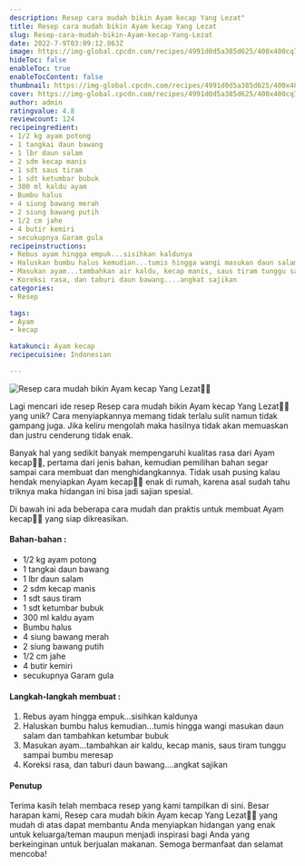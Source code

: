 ```yaml
---
description: Resep cara mudah bikin Ayam kecap Yang Lezat"
title: Resep cara mudah bikin Ayam kecap Yang Lezat
slug: Resep-cara-mudah-bikin-Ayam-kecap-Yang-Lezat
date: 2022-7-9T03:09:12.063Z
image: https://img-global.cpcdn.com/recipes/4991d0d5a385d625/400x400cq70/photo.jpg
hideToc: false
enableToc: true
enableTocContent: false
thumbnail: https://img-global.cpcdn.com/recipes/4991d0d5a385d625/400x400cq70/photo.jpg
cover: https://img-global.cpcdn.com/recipes/4991d0d5a385d625/400x400cq70/photo.jpg
author: admin
ratingvalue: 4.8
reviewcount: 124
recipeingredient:
- 1/2 kg ayam potong
- 1 tangkai daun bawang
- 1 lbr daun salam
- 2 sdm kecap manis
- 1 sdt saus tiram
- 1 sdt ketumbar bubuk
- 300 ml kaldu ayam
- Bumbu halus
- 4 siung bawang merah
- 2 siung bawang putih
- 1/2 cm jahe
- 4 butir kemiri
- secukupnya Garam gula
recipeinstructions:
- Rebus ayam hingga empuk...sisihkan kaldunya
- Haluskan bumbu halus kemudian...tumis hingga wangi masukan daun salam dan tambahkan ketumbar bubuk
- Masukan ayam...tambahkan air kaldu, kecap manis, saus tiram tunggu sampai bumbu meresap
- Koreksi rasa, dan taburi daun bawang....angkat sajikan
categories:
- Resep

tags:
- Ayam
- kecap

katakunci: Ayam kecap
recipecuisine: Indonesian

---
```


![Resep cara mudah bikin Ayam kecap Yang Lezat👩‍🍳](https://img-global.cpcdn.com/recipes/4991d0d5a385d625/400x400cq70/photo.jpg)

Lagi mencari ide resep Resep cara mudah bikin Ayam kecap Yang Lezat👩‍🍳 yang unik? Cara menyiapkannya memang tidak terlalu sulit namun tidak gampang juga. Jika keliru mengolah maka hasilnya tidak akan memuaskan dan justru cenderung tidak enak.

Banyak hal yang sedikit banyak mempengaruhi kualitas rasa dari Ayam kecap👩‍🍳, pertama dari jenis bahan, kemudian pemilihan bahan segar sampai cara membuat dan menghidangkannya. Tidak usah pusing kalau hendak menyiapkan Ayam kecap👩‍🍳 enak di rumah, karena asal sudah tahu triknya maka hidangan ini bisa jadi sajian spesial.

Di bawah ini ada beberapa cara mudah dan praktis untuk membuat Ayam kecap👩‍🍳 yang siap dikreasikan.

<!--inarticleads1-->

#### Bahan-bahan :

- 1/2 kg ayam potong
- 1 tangkai daun bawang
- 1 lbr daun salam
- 2 sdm kecap manis
- 1 sdt saus tiram
- 1 sdt ketumbar bubuk
- 300 ml kaldu ayam
- Bumbu halus
- 4 siung bawang merah
- 2 siung bawang putih
- 1/2 cm jahe
- 4 butir kemiri
- secukupnya Garam gula

<!--inarticleads2-->

#### Langkah-langkah membuat :

1. Rebus ayam hingga empuk...sisihkan kaldunya
1. Haluskan bumbu halus kemudian...tumis hingga wangi masukan daun salam dan tambahkan ketumbar bubuk
1. Masukan ayam...tambahkan air kaldu, kecap manis, saus tiram tunggu sampai bumbu meresap
1. Koreksi rasa, dan taburi daun bawang....angkat sajikan

#### Penutup

Terima kasih telah membaca resep yang kami tampilkan di sini. Besar harapan kami, Resep cara mudah bikin Ayam kecap Yang Lezat👩‍🍳 yang mudah di atas dapat membantu Anda menyiapkan hidangan yang enak untuk keluarga/teman maupun menjadi inspirasi bagi Anda yang berkeinginan untuk berjualan makanan. Semoga bermanfaat dan selamat mencoba!